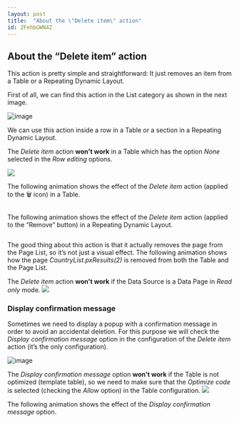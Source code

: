 ```yaml
---
layout: post
title:  "About the \"Delete item\" action"
id: ZFehbGWN4Z
---
```


<h2 id="about-the-delete-item-action">About the “Delete item” action</h2>

<p>This action is pretty simple and straightforward: It just removes an item from a Table or a Repeating Dynamic Layout.</p>

<p>First of all, we can find this action in the List category as shown in the next image.</p>

<img src="HOLA_files/141845370-be3a5538-aada-429b-8b5d-c5be8579be58.png" alt="image">

<p>We can use this action inside a row in a Table or a section in a Repeating Dynamic Layout.</p>

<div class="important">
  <p>
    The <i>Delete item</i> action <b>won't work</b> in a Table which has the option <em>None</em> selected in the <em>Row editing</em> options.
  </p>
    <img src="HOLA_files/142218077-c45b0b17-6cb1-44df-835e-6ccc84910792.png">
</div>

<p>The following animation shows the effect of the <em>Delete item</em> action (applied to the 🗑 icon) in a Table.</p>

<img data-gifffer="https://raw.githubusercontent.com/dfrankmv/pegablog/gh-pages/img/QIaGe12ltC.gif" />

<p>The following animation shows the effect of the <em>Delete item</em> action (applied to the “Remove” button) in a Repeating Dynamic Layout.</p>

<img data-gifffer="https://raw.githubusercontent.com/dfrankmv/pegablog/gh-pages/img/xt4ddcBPwT.gif" />

<p>The good thing about this action is that it actually removes the page
 from the Page List, so it’s not just a visual effect. The following 
animation shows how the page <em>CountryList.pxResults(2)</em> is removed from both the Table and the Page List.</p>

<img data-gifffer="https://raw.githubusercontent.com/dfrankmv/pegablog/gh-pages/img/8CL0nGgwDN.gif" />

<div class="block important">
    The <em>Delete item</em> action <strong>won't work</strong> if the Data Source is a Data Page in <em>Read only</em> mode.
    <img src="HOLA_files/141976362-6fbb50c6-2f7a-418f-982f-4c47ad4ce06b.png">
</div>

<h3 id="display-confirmation-message">Display confirmation message</h3>

<p>Sometimes we need to display a popup with a confirmation message in 
order to avoid an accidental deletion. For this purpose we will check 
the <em>Display confirmation message</em> option in the configuration of the <em>Delete item</em> action (it’s the only configuration).</p>

<p><img src="HOLA_files/142224724-402e0c7b-9258-4b9c-829f-3e8df937d4c8.png" alt="image"></p>

<div class="block important">
    The <em>Display confirmation message</em> option <strong>won't work</strong> if the Table is not optimized (template table), so we need to make sure that the <em>Optimize code</em> is selected (checking the <em>Allow</em> option) in the Table configuration.
    <img src="HOLA_files/142223013-7e6d801e-3dd6-46ed-9949-1fb538fd8328.png">
</div>

<p>The following animation shows the effect of the <em>Display confirmation message</em> option.</p>

<img data-gifffer="https://raw.githubusercontent.com/dfrankmv/pegablog/gh-pages/img/JOQJwuhEsr.gif" />

